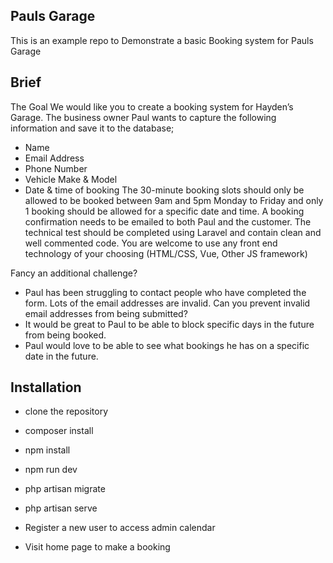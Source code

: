 ## Pauls Garage

This is an example repo to Demonstrate a basic Booking system for Pauls Garage

## Brief
The Goal
We would like you to create a booking system for Hayden’s Garage. The business owner
Paul wants to capture the following information and save it to the database;
- Name
- Email Address
- Phone Number
- Vehicle Make & Model
- Date & time of booking
The 30-minute booking slots should only be allowed to be booked between 9am and 5pm
Monday to Friday and only 1 booking should be allowed for a specific date and time.
A booking confirmation needs to be emailed to both Paul and the customer.
The technical test should be completed using Laravel and contain clean and well
commented code. You are welcome to use any front end technology of your choosing
(HTML/CSS, Vue, Other JS framework)

Fancy an additional challenge?
- Paul has been struggling to contact people who have completed the form. Lots of the
email addresses are invalid. Can you prevent invalid email addresses from being
submitted?
- It would be great to Paul to be able to block specific days in the future from being
booked.
- Paul would love to be able to see what bookings he has on a specific date in the
future.

## Installation

- clone the repository
- composer install
- npm install
- npm run dev
- php artisan migrate
- php artisan serve

- Register a new user to access admin calendar
- Visit home page to make a booking
